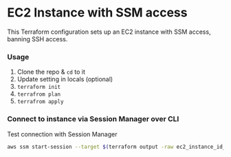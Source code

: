 # EC2 Instance with SSM access
This Terraform configuration sets up an EC2 instance with SSM access, banning SSH access.

### Usage
1. Clone the repo & `cd` to it
1. Update setting in locals (optional)
1. `terraform init`
1. `terrafrom plan`
1. `terrafrom apply`

### Connect to instance via Session Manager over CLI

Test connection with Session Manager 
```bash
aws ssm start-session --target $(terraform output -raw ec2_instance_id_private)
```